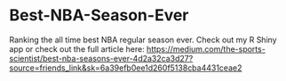 # Best-NBA-Season-Ever
Ranking the all time best NBA regular season ever. Check out my R Shiny app or check out the full article here: https://medium.com/the-sports-scientist/best-nba-seasons-ever-4d2a32ca3d27?source=friends_link&sk=6a39efb0ee1d260f5138cba4431ceae2
